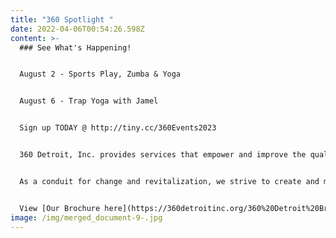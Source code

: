 ```yaml
---
title: "360 Spotlight "
date: 2022-04-06T00:54:26.598Z
content: >-
  ### See What's Happening!


  A﻿ugust 2 - Sports Play, Zumba & Yoga


  August 6 - Trap Yoga with Jamel


  Sign up TODAY @ http://tiny.cc/360Events2023


  360 Detroit, Inc. provides services that empower and improve the quality of life for individuals and families. We are dedicated to assisting people in becoming self-sufficient, anchored, stabilized and well-rounded community members.


  As a conduit for change and revitalization, we strive to create and maintain viable, safe communities within Detroit


  View [Our Brochure here](https://360detroitinc.org/360%20Detroit%20Brochure.pdf)!
image: /img/merged_document-9-.jpg
---
```

